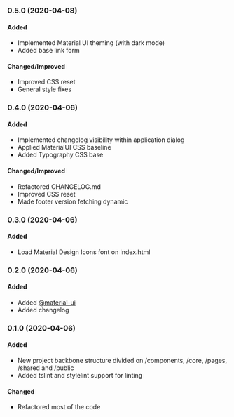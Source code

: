 
### 0.5.0 (2020-04-08)

#### Added

- Implemented Material UI theming (with dark mode)
- Added base link form

#### Changed/Improved
- Improved CSS reset
- General style fixes

### 0.4.0 (2020-04-06)

#### Added

- Implemented changelog visibility within application dialog
- Applied MaterialUI CSS baseline
- Added Typography CSS base

#### Changed/Improved
- Refactored CHANGELOG.md
- Improved CSS reset
- Made footer version fetching dynamic

### 0.3.0 (2020-04-06)

#### Added

- Load Material Design Icons font on index.html

### 0.2.0 (2020-04-06)

#### Added

- Added [@material-ui](https://material-ui.com/)
- Added changelog

### 0.1.0 (2020-04-06)

#### Added

- New project backbone structure divided on /components, /core, /pages, /shared and /public
- Added tslint and stylelint support for linting

#### Changed
- Refactored most of the code
